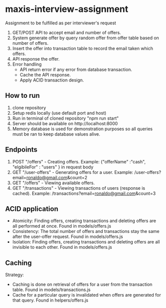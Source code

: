 # maxis-interview-assignment
Assignment to be fulfilled as per interviewer's request

1. GET/POST API to accept email and number of offers.
2. System generate offer by query random offer from offer table based on number of offers.
3. Insert the offer into transaction table to record the email taken which offers.
4. API response the offer.
5. Error handling
    * API return error if any error from database transaction.
    * Cache the API response.
    * Apply ACID transaction design.

## How to run
1. clone repository
2. Setup redis locally (use default port and host)
3. Run in terminal of cloned repository "npm run start"
3. Server should be available on http://localhost:8000
3. Memory database is used for demonstration purposes so all queries must be ran to keep database values alive.

## Endpoints
1. POST "/offers" - Creating offers. Example: {"offerName" :"cash", "elgibileFor" : "users" } in request body
2. GET "/user-offers" - Generating offers for a user. Example: /user-offers?email=ronaldo@gmail.com&count=2
3. GET "/offers" - Viewing available offers.
4. GET "/transactions" - Viewing transactions of users (response is cached). Example: /transactions?email=ronaldo@gmail.com&count=3

## ACID application
- Atomicity: Finding offers, creating transactions and deleting offers are all performed at once. Found in models/offers.js
- Consistency: The total number of offers and transactions stay the same after the user-offer request. Found in models/offers.js
- Isolation: Finding offers, creating transactions and deleting offers are all invisible to each other. Found in models/offers.js

## Caching
Strategy:
- Caching is done on retrieval of offers for a user from the transaction table. Found in models/transactions.js
- Cache for a particular query is invalidated when offers are generated for that query. Found in helpers/offers.js